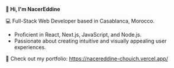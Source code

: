****👋  Hi, I'm NacerEddine****

💻 Full-Stack Web Developer based in Casablanca, Morocco.  
* Proficient in React, Next.js, JavaScript, and Node.js.
* Passionate about creating intuitive and visually appealing user experiences.

🔗 Check out my portfolio: https://nacereddine-chouich.vercel.app/
